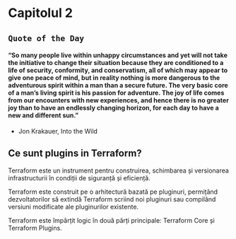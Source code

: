 # Capitolul 2

## `Quote of the Day`

#### “So many people live within unhappy circumstances and yet will not take the initiative to change their situation because they are conditioned to a life of security, conformity, and conservatism, all of which may appear to give one peace of mind, but in reality nothing is more dangerous to the adventurous spirit within a man than a secure future. The very basic core of a man’s living spirit is his passion for adventure. The joy of life comes from our encounters with new experiences, and hence there is no greater joy than to have an endlessly changing horizon, for each day to have a new and different sun.”
- Jon Krakauer, Into the Wild


## Ce sunt plugins in Terraform?

Terraform este un instrument pentru construirea, schimbarea și versionarea infrastructurii în condiții de siguranță și eficiență. 

Terraform este construit pe o arhitectură bazată pe pluginuri, permițând dezvoltatorilor să extindă Terraform scriind noi pluginuri sau compilând versiuni modificate ale pluginurilor existente.

Terraform este împărțit logic în două părți principale: Terraform Core și Terraform Plugins.

